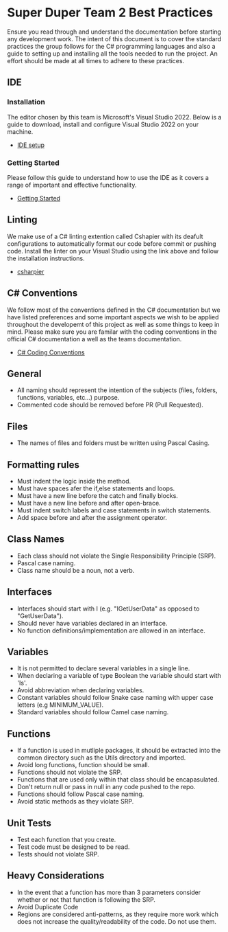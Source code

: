 # Super Duper Team 2 Best Practices

Ensure you read through and understand the documentation before starting any development work. The intent of this document is to cover the standard practices the group follows for the C# programming languages and also a guide to setting up and installing all the tools needed to run the project. An effort should be made at all times to adhere to these practices.
 
## IDE
### Installation
   The editor chosen by this team is Microsoft's Visual Studio 2022. Below is a guide to download, install and configure Visual Studio 2022 on your machine.
 - [IDE setup](https://learn.microsoft.com/en-us/visualstudio/install/install-visual-studio?view=vs-2022)
  
### Getting Started
   Please follow this guide to understand how to use the IDE as it covers a range of important and effective functionality.
 - [Getting Started](https://learn.microsoft.com/en-us/visualstudio/get-started/csharp/visual-studio-ide?view=vs-2022)
 
## Linting
   We make use of a C# linting extention called Cshapier with its deafult configurations to automatically format our code before commit or pushing code.
   Install the linter on your Visual Studio using the link above and follow the installation instructions.
 - [csharpier](https://github.com/belav/csharpier)
   
 ## C# Conventions
   We follow most of the conventions defined in the C# documentation but we have listed preferences and some important aspects we wish to be applied
   throughout the developemt of this project as well as some things to keep in mind. Please make sure you are familar with the coding 
   conventions in the official C# documentation a well as the teams documentation.
 - [C# Coding Conventions](https://learn.microsoft.com/en-us/dotnet/csharp/fundamentals/coding-style/coding-conventions)

## General
 - All naming should represent the intention of the subjects (files, folders, functions, variables, etc...) purpose.
 - Commented code should be removed before PR (Pull Requested).
 
## Files
 - The names of files and folders must be written using Pascal Casing.
 
## Formatting rules
 - Must indent the logic inside the method.
 - Must have spaces afer the if,else statements and loops.
 - Must have a new line before the catch and finally blocks.
 - Must have a new line before and after open-brace.
 - Must indent switch labels and case statements in switch statements.
 - Add space before and after the assignment operator.
 
## Class Names
 - Each class should not violate the Single Responsibility Principle (SRP).
 - Pascal case naming.
 - Class name should be a noun, not a verb.

## Interfaces
 - Interfaces should start with I (e.g. "IGetUserData" as opposed to "GetUserData").
 - Should never have variables declared in an interface.
 - No function definitions/implementation are allowed in an interface.

## Variables
 - It is not permitted to declare several variables in a single line.
 - When declaring a variable of type Boolean the variable should start with 'Is'.
 - Avoid abbreviation when declaring variables.
 - Constant variables should follow Snake case naming with upper case letters  (e.g MINIMUM_VALUE).
 - Standard variables should follow Camel case naming.

## Functions
 - If a function is used in mutliple packages, it should be extracted into the common directory such as the Utils directory and imported.
 - Avoid long functions, function should be small.
 - Functions should not violate the SRP.
 - Functions that are used only within that class should be encapasulated.
 - Don't return null or pass in null in any code pushed to the repo.
 - Functions should follow Pascal case naming.
 - Avoid static methods as they violate SRP.
## Unit Tests
 - Test each function that you create. 
 - Test code must be designed to be read.
 - Tests should not violate SRP.

## Heavy Considerations  
- In the event that a function has more than 3 parameters consider whether or not that function is following the SRP.
- Avoid Duplicate Code
- Regions are considered anti-patterns, as they require more work which does not increase the quality/readability of the code. Do not use them.
